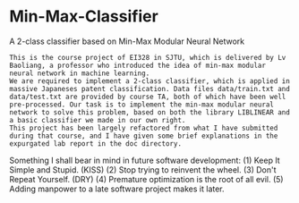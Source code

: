 # Min-Max-Classifier
A 2-class classifier based on Min-Max Modular Neural Network

    This is the course project of EI328 in SJTU, which is delivered by Lv Baoliang, a professor who introduced the idea of min-max modular neural network in machine learning.
    We are required to implement a 2-class classifier, which is applied in massive Japaneses patent classification. Data files data/train.txt and data/test.txt are provided by course TA, both of which have been well pre-processed. Our task is to implement the min-max modular neural network to solve this problem, based on both the library LIBLINEAR and a basic classifier we made in our own right.
    This project has been largely refactored from what I have submitted during that course, and I have given some brief explanations in the expurgated lab report in the doc directory.

Something I shall bear in mind in future software development:
  (1) Keep It Simple and Stupid. (KISS)
  (2) Stop trying to reinvent the wheel.
  (3) Don't Repeat Yourself. (DRY)
  (4) Premature optimization is the root of all evil.
  (5) Adding manpower to a late software project makes it later.

